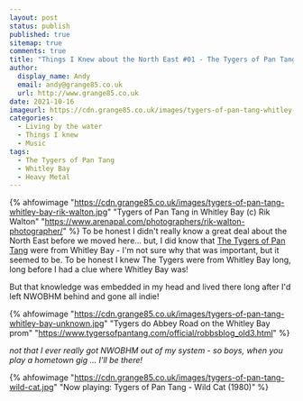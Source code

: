 ```yaml
---
layout: post
status: publish
published: true 
sitemap: true
comments: true
title: "Things I Knew about the North East #01 - The Tygers of Pan Tang and Whitley Bay"
author:
  display_name: Andy
  email: andy@grange85.co.uk
  url: http://www.grange85.co.uk
date: 2021-10-16
imageurl: https://cdn.grange85.co.uk/images/tygers-of-pan-tang-whitley-bay-rik-walton.jpg
categories:
  - Living by the water
  - Things I knew
  - Music
tags:
  - The Tygers of Pan Tang
  - Whitley Bay
  - Heavy Metal
---
```

{% ahfowimage "https://cdn.grange85.co.uk/images/tygers-of-pan-tang-whitley-bay-rik-walton.jpg" "Tygers of Pan Tang in Whitley Bay (c) Rik Walton" "https://www.arenapal.com/photographers/rik-walton-photographer/" %}
To be honest I didn't really know a great deal about the North East before we moved here... but, I did know that [The Tygers of Pan Tang](https://www.tygersofpantang.com/) were from Whitley Bay - I'm not sure why that was important, but it seemed to be. To be honest I knew The Tygers were from Whitley Bay long, long before I had a clue where Whitley Bay was!

But that knowledge was embedded in my head and lived there long after I'd left NWOBHM behind and gone all indie!

{% ahfowimage "https://cdn.grange85.co.uk/images/tygers-of-pan-tang-whitley-bay-unknown.jpg" "Tygers do Abbey Road on the Whitley Bay prom" "https://www.tygersofpantang.com/official/robbsblog_old3.html" %}

_not that I ever really got NWOBHM out of my system - so boys, when you play a hometown gig ... I'll be there!_

{% ahfowimage "https://cdn.grange85.co.uk/images/tygers-of-pan-tang-wild-cat.jpg" "Now playing: Tygers of Pan Tang - Wild Cat (1980)" %}

